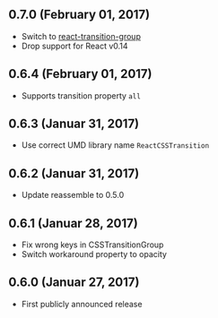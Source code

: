 ## 0.7.0 (February 01, 2017)

- Switch to [react-transition-group](https://github.com/reactjs/react-transition-group)
- Drop support for React v0.14

## 0.6.4 (February 01, 2017)

- Supports transition property `all`

## 0.6.3 (Januar 31, 2017)

- Use correct UMD library name `ReactCSSTransition`

## 0.6.2 (Januar 31, 2017)

- Update reassemble to 0.5.0

## 0.6.1 (Januar 28, 2017)

- Fix wrong keys in CSSTransitionGroup
- Switch workaround property to opacity

## 0.6.0 (Januar 27, 2017)

- First publicly announced release

